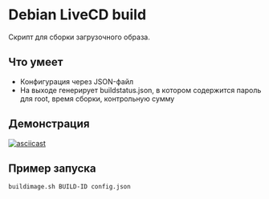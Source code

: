 # Debian LiveCD build

Скрипт для сборки загрузочного образа.

## Что умеет

- Конфигурация через JSON-файл
- На выходе генерирует buildstatus.json, в котором содержится пароль для root, время сборки, контрольную сумму

## Демонстрация

[![asciicast](https://asciinema.org/a/606253.svg)](https://asciinema.org/a/606253)

## Пример запуска

```bash
buildimage.sh BUILD-ID config.json
```
